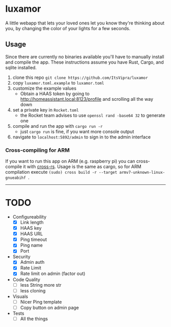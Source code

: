 # luxamor
A little webapp that lets your loved ones let you know they're thinking about you,
by changing the color of your lights for a few seconds.

## Usage
Since there are currently no binaries available you'll have to manually install and compile the app.
These instructions assume you have Rust, Cargo, and sqlite installed.

1. clone this repo `git clone https://github.com/ItsVipra/luxamor`
2. copy `luxamor.toml.example` to `luxamor.toml`
3. customize the example values
   - Obtain a HAAS token by going to http://homeassistant.local:8123/profile and scrolling all the way down
4. set a private key in `Rocket.toml`
   - the Rocket team advises to use `openssl rand -base64 32` to generate one
5. compile and run the app with `cargo run -r`
   - just `cargo run` is fine, if you want more console output
6. navigate to `localhost:5892/admin` to sign in to the admin interface

### Cross-compiling for ARM
If you want to run this app on ARM (e.g. raspberry pi) you can cross-compile it with [cross-rs](https://github.com/cross-rs/cross).
Usage is the same as cargo, so for ARM compilation execute `(sudo) cross build -r --target armv7-unknown-linux-gnueabihf
`.

---
# TODO
- Configureability
  - [X] Link length
  - [X] HAAS key
  - [X] HAAS URL
  - [X] Ping timeout
  - [X] Ping name
  - [X] Port
- Security
  - [X] Admin auth
  - [X] Rate Limit
  - [X] Rate limit on admin (factor out)
- Code Quality
  - [ ] less String more str
  - [ ] less cloning
- Visuals
  - [ ] Nicer Ping template
  - [ ] Copy button on admin page
- Tests
  - [ ] All the things